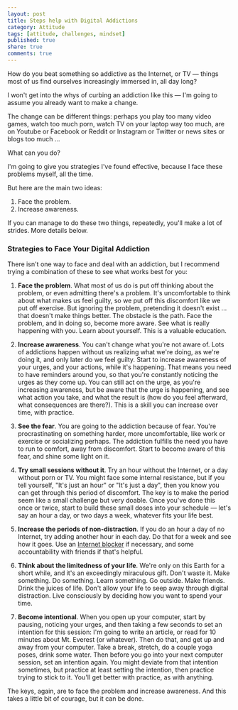 ```yaml
---
layout: post
title: Steps help with Digital Addictions
category: Attitude
tags: [attitude, challenges, mindset]
published: true
share: true
comments: true
---
```


How do you beat something so addictive as the Internet, or TV — things most of us find ourselves increasingly immersed in, all day long?

I won't get into the whys of curbing an addiction like this — I'm going to assume you already want to make a change.

The change can be different things: perhaps you play too many video games, watch too much porn, watch TV on your laptop way too much, are on Youtube or Facebook or Reddit or Instagram or Twitter or news sites or blogs too much …

What can you do?

I'm going to give you strategies I've found effective, because I face these problems myself, all the time.

But here are the main two ideas:

1. Face the problem.
2. Increase awareness.

If you can manage to do these two things, repeatedly, you'll make a lot of strides. More details below.

### Strategies to Face Your Digital Addiction

There isn't one way to face and deal with an addiction, but I recommend trying a combination of these to see what works best for you:

1. **Face the problem**. What most of us do is put off thinking about the problem, or even admitting there's a problem. It's uncomfortable to think about what makes us feel guilty, so we put off this discomfort like we put off exercise. But ignoring the problem, pretending it doesn't exist … that doesn't make things better. The obstacle is the path. Face the problem, and in doing so, become more aware. See what is really happening with you. Learn about yourself. This is a valuable education.

2. **Increase awareness**. You can't change what you're not aware of. Lots of addictions happen without us realizing what we're doing, as we're doing it, and only later do we feel guilty. Start to increase awareness of your urges, and your actions, while it's happening. That means you need to have reminders around you, so that you're constantly noticing the urges as they come up. You can still act on the urge, as you're increasing awareness, but be aware that the urge is happening, and see what action you take, and what the result is (how do you feel afterward, what consequences are there?). This is a skill you can increase over time, with practice.

3. **See the fear**. You are going to the addiction because of fear. You're procrastinating on something harder, more uncomfortable, like work or exercise or socializing perhaps. The addiction fulfills the need you have to run to comfort, away from discomfort. Start to become aware of this fear, and shine some light on it.

4. **Try small sessions without it**. Try an hour without the Internet, or a day without porn or TV. You might face some internal resistance, but if you tell yourself, "It's just an hour" or "It's just a day", then you know you can get through this period of discomfort. The key is to make the period seem like a small challenge but very doable. Once you've done this once or twice, start to build these small doses into your schedule — let's say an hour a day, or two days a week, whatever fits your life best.

5. **Increase the periods of non-distraction**. If you do an hour a day of no Internet, try adding another hour in each day. Do that for a week and see how it goes. Use an [Internet blocker][2] if necessary, and some accountability with friends if that's helpful.

6. **Think about the limitedness of your life**. We're only on this Earth for a short while, and it's an exceedingly miraculous gift. Don't waste it. Make something. Do something. Learn something. Go outside. Make friends. Drink the juices of life. Don't allow your life to seep away through digital distraction. Live consciously by deciding how you want to spend your time.

7. **Become intentional**. When you open up your computer, start by pausing, noticing your urges, and then taking a few seconds to set an intention for this session: I'm going to write an article, or read for 10 minutes about Mt. Everest (or whatever). Then do that, and get up and away from your computer. Take a break, stretch, do a couple yoga poses, drink some water. Then before you go into your next computer session, set an intention again. You might deviate from that intention sometimes, but practice at least setting the intention, then practice trying to stick to it. You'll get better with practice, as with anything.

The keys, again, are to face the problem and increase awareness. And this takes a little bit of courage, but it can be done.

[2]: http://macfreedom.com/
  
